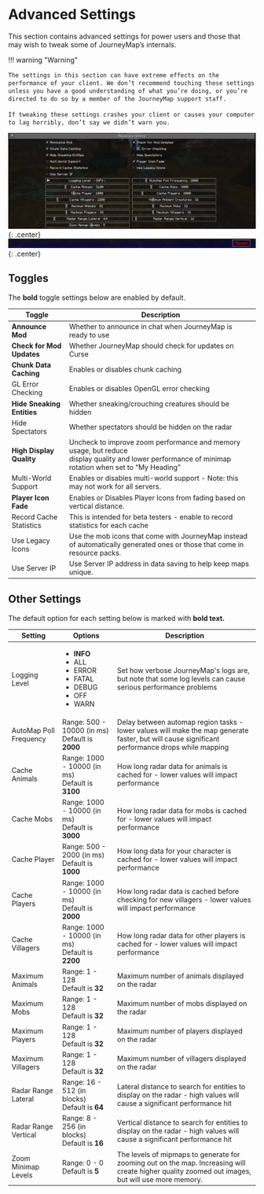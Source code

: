 # **Advanced Settings**

This section contains advanced settings for power users and those that may wish to tweak some of JourneyMap’s internals.

!!! warning "Warning"

    The settings in this section can have extreme effects on the performance of your client. We don’t recommend touching these settings unless you have a good understanding of what you’re doing, or you’re directed to do so by a member of the JourneyMap support staff.

    If tweaking these settings crashes your client or causes your computer to lag horribly, don’t say we didn’t warn you.

![Advanced-Settings-1](../../img/settings/client/advanced-options1.png){: .center}
![Advanced-Settings-2](../../img/settings/client/advanced-options2.png){: .center}

## **Toggles**

The **bold** toggle settings below are enabled by default.

| Toggle                     | Description                                                                                                                                             |
| -------------------------- | ------------------------------------------------------------------------------------------------------------------------------------------------------- |
| **Announce Mod**           | Whether to announce in chat when JourneyMap is ready to use                                                                                             |
| **Check for Mod Updates**  | Whether JourneyMap should check for updates on Curse                                                                                                    |
| **Chunk Data Caching**     | Enables or disables chunk caching                                                                                                                       |
| GL Error Checking          | Enables or disables OpenGL error checking                                                                                                               |
| **Hide Sneaking Entities** | Whether sneaking/crouching creatures should be hidden                                                                                                   |
| Hide Spectators            | Whether spectators should be hidden on the radar                                                                                                        |
| **High Display Quality**   | Uncheck to improve zoom performance and memory usage, but reduce <br>display quality and lower performance of minimap rotation when set to “My Heading” |
| Multi-World Support        | Enables or disables multi-world support - Note: this may not work for all servers.                                                                      |
| **Player Icon Fade**       | Enables or Disables Player Icons from fading based on vertical distance.                                                                                |
| Record Cache Statistics    | This is intended for beta testers - enable to record statistics for each cache                                                                          |
| Use Legacy Icons           | Use the mob icons that come with JourneyMap instead of automatically generated ones or those that come in resource packs.                               |
| Use Server IP              | Use Server IP address in data saving to help keep maps unique.                                                                                          |

## **Other Settings**

The default option for each setting below is marked with **bold text.**

| Setting                | Options                                                                                                   | Description                                                                                                                                      |
| ---------------------- | --------------------------------------------------------------------------------------------------------- | ------------------------------------------------------------------------------------------------------------------------------------------------ |
| Logging Level          | <ul><li>**INFO**</li><li>ALL</li><li>ERROR</li><li>FATAL</li><li>DEBUG</li><li>OFF</li><li>WARN</li></ul> | Set how verbose JourneyMap's logs are, but note that some log levels can cause serious performance problems                                      |
| AutoMap Poll Frequency | Range: 500 - 10000 (in ms) <br>Default is **2000**                                                        | Delay between automap region tasks - lower values will make the map generate faster, but will cause significant performance drops while mapping  |
| Cache Animals          | Range: 1000 - 10000 (in ms) <br>Default is **3100**                                                       | How long radar data for animals is cached for - lower values will impact performance                                                             |
| Cache Mobs             | Range: 1000 - 10000 (in ms) <br>Default is **3000**                                                       | How long radar data for mobs is cached for - lower values will impact performance                                                                |
| Cache Player           | Range: 500 - 2000 (in ms) <br>Default is **1000**                                                         | How long data for your character is cached for - lower values will impact performance                                                            |
| Cache Players          | Range: 1000 - 10000 (in ms) <br>Default is **2000**                                                       | How long radar data is cached before checking for new villagers - lower values will impact performance                                           |
| Cache Villagers        | Range: 1000 - 10000 (in ms) <br>Default is **2200**                                                       | How long radar data for other players is cached for - lower values will impact performance                                                       |
| Maximum Animals        | Range: 1 - 128 <br>Default is **32**                                                                      | Maximum number of animals displayed on the radar                                                                                                 |
| Maximum <br>Mobs       | Range: 1 - 128 <br>Default is **32**                                                                      | Maximum number of mobs displayed on the radar                                                                                                    |
| Maximum Players        | Range: 1 - 128 <br>Default is **32**                                                                      | Maximum number of players displayed on the radar                                                                                                 |
| Maximum Villagers      | Range: 1 - 128 <br>Default is **32**                                                                      | Maximum number of villagers displayed on the radar                                                                                               |
| Radar Range Lateral    | Range: 16 - 512 (in blocks) <br>Default is **64**                                                         | Lateral distance to search for entities to display on the radar - high values will cause a significant performance hit                           |
| Radar Range Vertical   | Range: 8 - 256 (in blocks) <br>Default is **16**                                                          | Vertical distance to search for entities to display on the radar - high values will cause a significant performance hit                          |
| Zoom Minimap Levels    | Range: 0 - 0 <br>Default is **5**                                                                         | The levels of mipmaps to generate for zooming out on the map. Increasing will create higher quality zoomed out images, but will use more memory. |

